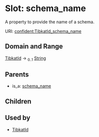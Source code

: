 
# Slot: schema_name


A property to provide the name of a schema.

URI: [confident:TibkatId_schema_name](https://raw.githubusercontent.com/TIBHannover/ConfIDent_schema/main/src/linkml/confident_schema.yaml#TibkatId_schema_name)


## Domain and Range

[TibkatId](TibkatId.md) &#8594;  <sub>0..1</sub> [String](types/String.md)

## Parents

 *  is_a: [schema_name](schema_name.md)

## Children


## Used by

 * [TibkatId](TibkatId.md)
